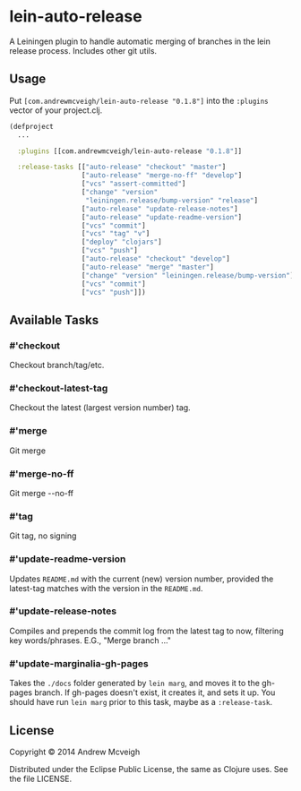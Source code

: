 # lein-auto-release

A Leiningen plugin to handle automatic merging of branches in the
lein release process. Includes other git utils.

## Usage

Put `[com.andrewmcveigh/lein-auto-release "0.1.8"]` into the
`:plugins` vector of your project.clj.

```clojure
(defproject
  ...

  :plugins [[com.andrewmcveigh/lein-auto-release "0.1.8"]]

  :release-tasks [["auto-release" "checkout" "master"]
                  ["auto-release" "merge-no-ff" "develop"]
                  ["vcs" "assert-committed"]
                  ["change" "version"
                   "leiningen.release/bump-version" "release"]
                  ["auto-release" "update-release-notes"]
                  ["auto-release" "update-readme-version"]
                  ["vcs" "commit"]
                  ["vcs" "tag" "v"]
                  ["deploy" "clojars"]
                  ["vcs" "push"]
                  ["auto-release" "checkout" "develop"]
                  ["auto-release" "merge" "master"]
                  ["change" "version" "leiningen.release/bump-version"]
                  ["vcs" "commit"]
                  ["vcs" "push"]])
```

## Available Tasks

### #'checkout

Checkout branch/tag/etc.

### #'checkout-latest-tag

Checkout the latest (largest version number) tag.

### #'merge

Git merge

### #'merge-no-ff

Git merge --no-ff

### #'tag

Git tag, no signing

### #'update-readme-version

Updates `README.md` with the current (new) version number, provided the latest-tag
matches with the version in the `README.md`.

### #'update-release-notes

Compiles and prepends the commit log from the latest tag to now, filtering
key words/phrases. E.G., "Merge branch ..."

### #'update-marginalia-gh-pages

Takes the `./docs` folder generated by `lein marg`, and moves it to the
gh-pages branch. If gh-pages doesn't exist, it creates it, and sets it up.
You should have run `lein marg` prior to this task, maybe as a `:release-task`.


## License

Copyright © 2014 Andrew Mcveigh

Distributed under the Eclipse Public License, the same as Clojure uses. See
the file LICENSE.
